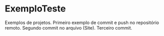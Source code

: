 # ExemploTeste
Exemplos de projetos.
Primeiro exemplo de commit e push no repositório remoto.
Segundo commit no arquivo (Site).
Terceiro commit.